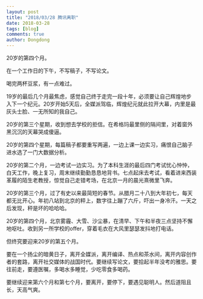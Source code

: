 ```yaml
---
layout: post
title: "2018/03/28 腾讯离职"
date: 2018-03-28
tags: [blog]
comments: true
author: Dongdong
---
```


20岁的第四个月。

在一个工作日的下午，不写稿子，不写论文。

喝完两杯豆浆，有一点难过。

19﻿﻿岁的最后几个月最焦虑，感觉自己终于走完一段十年，必须要让自己辉煌地步入下一个纪元。20岁开始5天后，全媒派驾临，辉煌纪元就此拉开大幕，内里是最灰头士脸、一无所知的我自己。

20﻿﻿岁的第三个星期，收到想去学校的拒信。在希格玛最里侧的隔间里，对着窗外黑沉沉的天幕哭成傻逼。

20岁的第四个星期，每篇稿子都要重写两遍，一边上课一边实习，痛恨自己脑子进水选了一门大数据分析。

20岁的第二个月，一边考试一边实习。为了本科生涯的最后四门考试忧心忡忡，白天工作，晚上复习，周末继续勤勤恳恳地背书。七点起床去考试，看着进来西装革履的陌生老教授，惊觉自己走错考场，在北京一月的晨光熹微里飞奔。

20岁的第三个月，过了有史以来最简短的春节。从腊月二十八到大年初七，每天都无比开心。年初八站到北京的秤上，数字往上蹦了六斤，吓出一身冷汗。一天之后发现，秤是坏的哈哈哈。

20岁的第四个月，北京雾霾、大雪、沙尘暴，在清早、下午和半夜三点坚持不懈地呕吐。收到另一所学校的offer，穿着毛衣在大风里瑟瑟发抖地打电话。

但终究要迎来20岁的第五个月。

要在一个扬尘的暗黄日子，离开全媒派，离开编译、热点和茶水间，离开内容创作者的套路，离开社交媒体的战国时代。要继续写论文，要拾起半年没考的雅思。要往前走，要遵医嘱，多喝水多睡觉，少吃零食多喝药。

要继续迎来第六个月和第七个月，要离开，要停下，要遇见聪明人。然后道阻且长，天高气爽。

